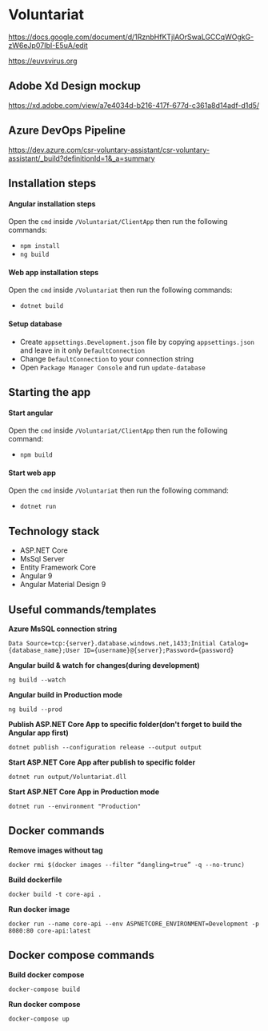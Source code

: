 # Voluntariat

https://docs.google.com/document/d/1RznbHfKTjlAOrSwaLGCCqWOgkG-zW6eJp07IbI-E5uA/edit


https://euvsvirus.org

## Adobe Xd Design mockup

https://xd.adobe.com/view/a7e4034d-b216-417f-677d-c361a8d14adf-d1d5/

## Azure DevOps Pipeline

https://dev.azure.com/csr-voluntary-assistant/csr-voluntary-assistant/_build?definitionId=1&_a=summary

## Installation steps

#### Angular installation steps
Open the `cmd` inside `/Voluntariat/ClientApp` then run the following commands:
* `npm install`
* `ng build`

#### Web app installation steps
Open the `cmd` inside `/Voluntariat` then run the following commands:
 * `dotnet build`

#### Setup database
* Create `appsettings.Development.json` file by copying `appsettings.json` and leave in it only `DefaultConnection`
* Change `DefaultConnection` to your connection string
* Open `Package Manager Console` and run `update-database`

## Starting the app

#### Start angular
Open the `cmd` inside `/Voluntariat/ClientApp` then run the following command:
* `npm build`

#### Start web app
Open the `cmd` inside `/Voluntariat` then run the following command:
* `dotnet run`


## Technology stack
 * ASP.NET Core
 * MsSql Server
 * Entity Framework Core
 * Angular 9
 * Angular Material Design 9
 
 
## Useful commands/templates
 
**Azure MsSQL connection string**

`Data Source=tcp:{server}.database.windows.net,1433;Initial Catalog={database_name};User ID={username}@{server};Password={password}`

**Angular build & watch for changes(during development)**

`ng build --watch`

**Angular build in Production mode**

`ng build --prod`

**Publish ASP.NET Core App to specific folder(don't forget to build the Angular app first)**

`dotnet publish --configuration release --output output`

**Start ASP.NET Core App after publish to specific folder**

`dotnet run output/Voluntariat.dll`

**Start ASP.NET Core App in Production mode**

`dotnet run --environment "Production"`

## Docker commands

**Remove images without tag**

``docker rmi $(docker images --filter “dangling=true” -q --no-trunc)``

**Build dockerfile**

``docker build -t core-api .``

**Run docker image**

``docker run --name core-api --env ASPNETCORE_ENVIRONMENT=Development -p 8080:80 core-api:latest``

## Docker compose commands
**Build docker compose**

``docker-compose build``

**Run docker compose**

``docker-compose up``
